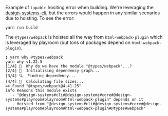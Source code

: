 Example of `tapable` hositing error when building. We're leveraging the [design-systems-cli](https://github.com/intuit/design-systems-cli), but the errors would happen in any similar scenarios due to hoisting. To see the error:

```
yarn run build
```

The `@types/webpack` is hoisted all the way from `html-webpack-plugin` which is leveraged by playroom (but tons of packages depend on `html-webpack-plugin`).

```
❯ yarn why @types/webpack
yarn why v1.22.5
[1/4] 🤔  Why do we have the module "@types/webpack"...?
[2/4] 🚚  Initialising dependency graph...
[3/4] 🔍  Finding dependency...
[4/4] 🚡  Calculating file sizes...
=> Found "@types/webpack@4.41.25"
info Reasons this module exists
   - "@design-systems#cli#@design-systems#core#@design-systems#playroom#playroom#html-webpack-plugin" depends on it
   - Hoisted from "@design-systems#cli#@design-systems#core#@design-systems#playroom#playroom#html-webpack-plugin#@types#webpack"
```
